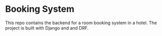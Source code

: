 # Booking System

This repo contains the backend for a room booking system in a hotel.
The project is built with Django and and DRF.
